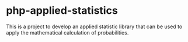 # php-applied-statistics
This is a project to develop an applied statistic library that can be used to apply the mathematical calculation of probabilities.
